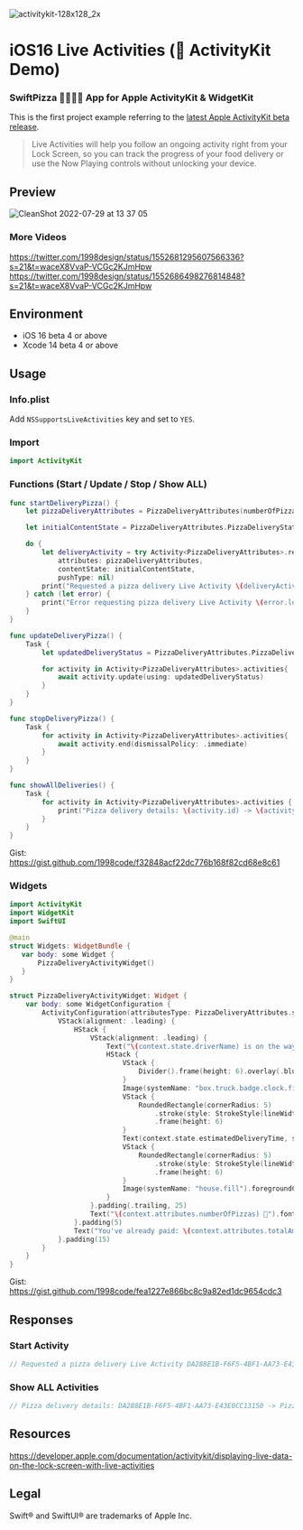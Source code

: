 ![activitykit-128x128_2x](https://user-images.githubusercontent.com/54872601/181689472-8f443ca9-4fa0-418b-b0d3-e0730883889a.png)

# iOS16 Live Activities ( ActivityKit Demo)
### SwiftPizza 🍕👨🏻‍🍳 App for Apple ActivityKit &amp; WidgetKit

This is the first project example referring to the <a href="https://developer.apple.com/news/?id=hi37aek8">latest Apple ActivityKit beta release</a>.

> Live Activities will help you follow an ongoing activity right from your Lock Screen, so you can track the progress of your food delivery or use the Now Playing controls without unlocking your device.

## Preview
![CleanShot 2022-07-29 at 13 37 05](https://user-images.githubusercontent.com/54872601/181690034-bf5b5c58-16c2-45e7-8ef3-57899b0bf208.gif)

### More Videos
https://twitter.com/1998design/status/1552681295607566336?s=21&t=waceX8VvaP-VCGc2KJmHpw
https://twitter.com/1998design/status/1552686498276814848?s=21&t=waceX8VvaP-VCGc2KJmHpw

## Environment
- iOS 16 beta 4 or above
- Xcode 14 beta 4 or above

## Usage
### Info.plist
Add `NSSupportsLiveActivities` key and set to `YES`.
### Import
```swift
import ActivityKit
```
### Functions (Start / Update / Stop / Show ALL)
```swift
func startDeliveryPizza() {
    let pizzaDeliveryAttributes = PizzaDeliveryAttributes(numberOfPizzas: 1, totalAmount:"$99")

    let initialContentState = PizzaDeliveryAttributes.PizzaDeliveryStatus(driverName: "TIM 👨🏻‍🍳", estimatedDeliveryTime: Date().addingTimeInterval(15 * 60))

    do {
        let deliveryActivity = try Activity<PizzaDeliveryAttributes>.request(
            attributes: pizzaDeliveryAttributes,
            contentState: initialContentState,
            pushType: nil)
        print("Requested a pizza delivery Live Activity \(deliveryActivity.id)")
    } catch (let error) {
        print("Error requesting pizza delivery Live Activity \(error.localizedDescription)")
    }
}

func updateDeliveryPizza() {
    Task {
        let updatedDeliveryStatus = PizzaDeliveryAttributes.PizzaDeliveryStatus(driverName: "TIM 👨🏻‍🍳", estimatedDeliveryTime: Date().addingTimeInterval(60 * 60))

        for activity in Activity<PizzaDeliveryAttributes>.activities{
            await activity.update(using: updatedDeliveryStatus)
        }
    }
}

func stopDeliveryPizza() {
    Task {
        for activity in Activity<PizzaDeliveryAttributes>.activities{
            await activity.end(dismissalPolicy: .immediate)
        }
    }
}

func showAllDeliveries() {
    Task {
        for activity in Activity<PizzaDeliveryAttributes>.activities {
            print("Pizza delivery details: \(activity.id) -> \(activity.attributes)")
        }
    }
}
```
Gist: https://gist.github.com/1998code/f32848acf22dc776b168f82cd68e8c61

### Widgets
```swift
import ActivityKit
import WidgetKit
import SwiftUI

@main
struct Widgets: WidgetBundle {
   var body: some Widget {
       PizzaDeliveryActivityWidget()
   }
}

struct PizzaDeliveryActivityWidget: Widget {
    var body: some WidgetConfiguration {
        ActivityConfiguration(attributesType: PizzaDeliveryAttributes.self) { context in
            VStack(alignment: .leading) {
                HStack {
                    VStack(alignment: .leading) {
                        Text("\(context.state.driverName) is on the way!").font(.headline)
                        HStack {
                            VStack {
                                Divider().frame(height: 6).overlay(.blue).cornerRadius(5)
                            }
                            Image(systemName: "box.truck.badge.clock.fill").foregroundColor(.blue)
                            VStack {
                                RoundedRectangle(cornerRadius: 5)
                                    .stroke(style: StrokeStyle(lineWidth: 1, dash: [5]))
                                    .frame(height: 6)
                            }
                            Text(context.state.estimatedDeliveryTime, style: .timer)
                            VStack {
                                RoundedRectangle(cornerRadius: 5)
                                    .stroke(style: StrokeStyle(lineWidth: 1, dash: [5]))
                                    .frame(height: 6)
                            }
                            Image(systemName: "house.fill").foregroundColor(.green)
                        }
                    }.padding(.trailing, 25)
                    Text("\(context.attributes.numberOfPizzas) 🍕").font(.title).bold()
                }.padding(5)
                Text("You've already paid: \(context.attributes.totalAmount) + $9.9 Delivery Fee 💸").font(.caption).foregroundColor(.secondary)
            }.padding(15)
        }
    }
}
```
Gist: https://gist.github.com/1998code/fea1227e866bc8c9a82ed1dc9654cdc3

## Responses
### Start Activity
```swift
// Requested a pizza delivery Live Activity DA288E1B-F6F5-4BF1-AA73-E43E0CC13150
```
### Show ALL Activities
```swift
// Pizza delivery details: DA288E1B-F6F5-4BF1-AA73-E43E0CC13150 -> PizzaDeliveryAttributes(numberOfPizzas: 1, totalAmount: "$99")
```

## Resources
https://developer.apple.com/documentation/activitykit/displaying-live-data-on-the-lock-screen-with-live-activities

## Legal
Swift® and SwiftUI® are trademarks of Apple Inc.
